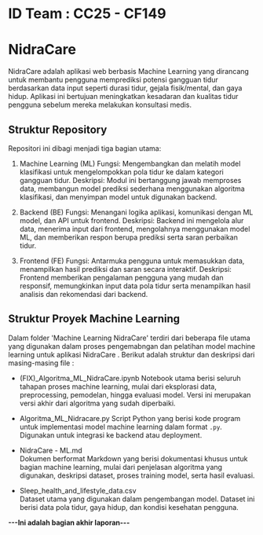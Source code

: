 # ID Team : CC25 - CF149
# NidraCare
NidraCare adalah aplikasi web berbasis Machine Learning yang dirancang untuk membantu pengguna memprediksi potensi gangguan tidur berdasarkan data input seperti durasi tidur, gejala fisik/mental, dan gaya hidup. Aplikasi ini bertujuan meningkatkan kesadaran dan kualitas tidur pengguna sebelum mereka melakukan konsultasi medis.

## Struktur Repository
Repositori ini dibagi menjadi tiga bagian utama:

1. Machine Learning (ML)
Fungsi: Mengembangkan dan melatih model klasifikasi untuk mengelompokkan pola tidur ke dalam kategori gangguan tidur.
Deskripsi:
Modul ini bertanggung jawab memproses data, membangun model prediksi sederhana menggunakan algoritma klasifikasi, dan menyimpan model untuk digunakan backend.

2. Backend (BE)
Fungsi: Menangani logika aplikasi, komunikasi dengan ML model, dan API untuk frontend.
Deskripsi:
Backend ini mengelola alur data, menerima input dari frontend, mengolahnya menggunakan model ML, dan memberikan respon berupa prediksi serta saran perbaikan tidur.

3. Frontend (FE)
Fungsi: Antarmuka pengguna untuk memasukkan data, menampilkan hasil prediksi dan saran secara interaktif.
Deskripsi:
Frontend memberikan pengalaman pengguna yang mudah dan responsif, memungkinkan input data pola tidur serta menampilkan hasil analisis dan rekomendasi dari backend.

## Struktur Proyek Machine Learning 

Dalam folder 'Machine Learning NidraCare' terdiri dari beberapa file utama yang digunakan dalam proses pengemabngan dan pelatihan model machine learning untuk aplikasi NidraCare . Berikut adalah struktur dan deskripsi dari masing-masing file : 

- (FIX)_Algoritma_ML_NidraCare.ipynb
   Notebook utama berisi seluruh tahapan proses machine learning, mulai dari eksplorasi data, preprocessing, pemodelan, hingga evaluasi model. Versi ini merupakan versi akhir dari algoritma yang sudah diperbaiki.
  
- Algoritma_ML_Nidracare.py 
  Script Python yang berisi kode program untuk implementasi model machine learning dalam format `.py`. Digunakan untuk integrasi ke backend atau deployment.

- NidraCare - ML.md  
  Dokumen berformat Markdown yang berisi dokumentasi khusus untuk bagian machine learning, mulai dari penjelasan algoritma yang digunakan, deskripsi dataset, proses training model, serta hasil evaluasi.

- Sleep_health_and_lifestyle_data.csv  
  Dataset utama yang digunakan dalam pengembangan model. Dataset ini berisi data pola tidur, gaya hidup, dan kondisi kesehatan pengguna.


**---Ini adalah bagian akhir laporan---**
